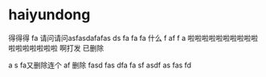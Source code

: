 # haiyundong
得得得
fa
请问请问asfasdafafas
ds
fa
fa
fa
什么
f
af
f
a
啦啦啦啦啦啦啦啦啦啦啦啦啦啦啦啦啦
啊打发 
已删除

a
s
fa又删除连个
af
删除
fasd
fas
dfa
fa
sf
asdf
as
fas
fd

